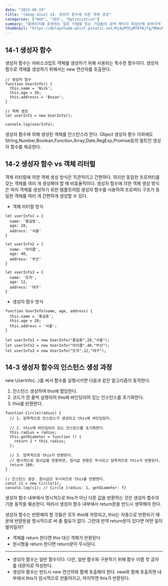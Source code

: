 ```yaml
---
date: "2023-06-29"
title: "[deep dive] 14. 생성자 함수에 의한 객체 생성"
categories: ["Web", "SEO", "Optimization"]
summary: "홈페이지를 운영하는 많은 사람들 또는 기업들이 검색 페이지 최상단에 보여지게 하기 위해 어떤 최적화 작업을 하는지 알아보자."
thumbnail: "https://mblogthumb-phinf.pstatic.net/MjAyMTEyMTRfNjYg/MDAxNjM5NDA4MDAyMTcx.jP4btz_zxxcy3gT7z10vmBrjjwVLtkEFBU1y1qteAR4g.hDFMPWRjQIoWvk71IXahICpS2VXMc_e6NGSFskiFwWwg.JPEG.hy0294/IMG_4485.JPG?type=w800"
---
```


## 14-1 생성자 함수

생성자 함수는 자바스크립트 객체를 생성하기 위해 사용되는 특수한 함수이다.
생성자 함수로 객체를 생성하기 위해서는 new 연산자를 호출한다.

```
// 생성자 함수
function UserInfo() {
  this.name = 'Nick';
  this.age = 20;
  this.addresss = 'Busan';
}

// 객체 생성
let userInfo = new UserInfo();

console.log(userInfo);
```

생성자 함수에 의해 생성된 객체를 인스턴스라 한다.
Object 생성자 함수 이외에도 String,Number,Boolean,Function,Array,Date,RegExp,Promise등의 빌트인 생성자 함수를 제공한다.

## 14-2 생성자 함수 vs 객체 리터럴

객체 리터럴에 의한 객체 생성 방식은 직관적이고 간편하다. 하지만 동일한 프로퍼티를 갖는 객체를 여러 개 생성해야 할 때 비효율적이다.
생성자 함수에 의한 객체 생성 방식은 마치 객체를 생성하기 위한 템플릿처럼 생성자 함수를 사용하여 프로퍼티 구조가 동일한 객체를 여러 개 간편하게 생성할 수 있다.

- 객체 리터럴 방식

```
let userInfo1 = {
  name: '홍길동',
  age: 20,
  address: '서울'
}

let userInfo2 = {
  name: '마이콜',
  age: 40,
  address: '부산'
}

let userInfo3 = {
  name: '또치',
  age: 12,
  address: '대구'
}
```

- 생성자 함수 방식

```
function UserInfo(name, age, address) {
  this.name = '홍길동';
  this.age = 20;
  this.address = '서울';
}

let userInfo1 = new UserInfo("홍길동",20,"서울");
let userInfo2 = new UserInfo("마이콜",40,"부산");
let userInfo3 = new UserInfo("또치",12,"대구");

```

## 14-3 생성자 함수의 인스턴스 생성 과정

new UserInfo(...)를 써서 함수를 실행시키면 다음과 같은 알고리즘이 동작한다.

1. 인스턴스 생성하여 this에 할당한다.
2. 코드가 한 줄씩 실행되어 this에 바인딩되어 있는 인스턴스를 초기화한다.
3. this를 반환한다.

```
function Circle(radius) {
  // 1. 암묵적으로 인스턴스가 생성되고 this에 바인딩된다.

  // 2. this에 바인딩되어 있는 인스턴스를 초기화한다.
  this.radius = radius;
  this.getDiameter = function () {
    return 2 * this.radius;
  };

  // 3. 암묵적으로 this가 반환된다.
  // 명시적으로 원시값을 반환하면, 원시값 반환은 무시되고 암묵적으로 this가 반환된다.
  return 100;
}

// 인스턴스 생성. 원시값은 무시되므로 this를 반환한다.
const c1 = new Circle(1);
console.log(c1); // Circle {radius: 1, getDiameter: f}
```

생성자 함수 내부에서 명시적으로 this가 아닌 다른 값을 반환하는 것은 생성자 함수의 기본 동작을 훼손한다. 따라서 생성자 함수 내부에서 return문을 반드시 생략해야 한다.

생성자 함수는 반환해야 할 것들은 모두 this에 저장되고, this는 자동으로 반환되기 때문에 반환문을 명시적으로 써 줄 필요가 없다.
그런데 만약 return문이 있다면 어떤 일이 벌어질까?

- 객체를 return 한다면 this 대신 객체가 반환된다
- 원시형을 return 한다면 return문이 무시된다.

---

- 생성자 함수는 일반 함수이다. 다만, 일반 함수와 구분하기 위해 함수 이름 첫 글자를 대문자로 작성한다.
- 생성자 함수는 반드시 new 연산자와 함께 호출해야 한다.
  new와 함께 호출하면 내부에서 this가 암시적으로 만들어지고, 마지막엔 this가 반환된다.
